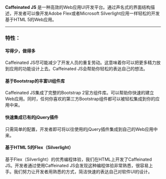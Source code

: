 **Caffeinated JS** 是一种高效的Web应用UI开发平台。通过声名式的界面结构描述，开发者可以像开发Adobe Flex或者Microsoft Silverlight应用一样轻松的开发基于HTML 5的Web应用。

------

### 特性：

#### 写得少，做得多

Caffeinated JS尽可能减少了开发人员的重复劳动。这意味着你可以把更多精力放到应用的功能设计上去。Caffeinated JS会帮助你轻松的表达自己的想法。

#### 基于Bootstrap的丰富UI组件库

Caffeinated JS集成了完整的Bootstrap 2官方组件库。可以帮助你快速的建立Web应用。同时，任何你喜欢的第三方Bootstrap组件都可以被轻松集成到你的应用中来。

#### 快速集成已有的jQuery插件

只需简单的配置，开发者即可将以往使用的jQuery插件集成到自己的Web应用中来。

#### 基于HTML 5的Flex（Silverlight）

基于Flex（Silverlight）的优秀编程体验，我们在HTML上开发了Caffeinated JS。开发者通过使用Caffeinated JS会发现这种编程体验非常熟悉，很容易上手。我们努力让开发者用熟悉的方式，简洁快速的表达自己对软件UI的设计。